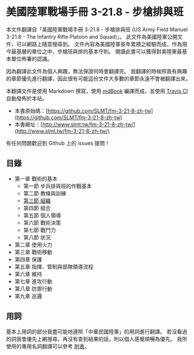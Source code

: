 # 美國陸軍戰場手冊 3-21.8 - 步槍排與班

本文件翻譯自「美國陸軍戰場手冊 3-21.8 - 步槍排與班 (US Army Field Manuel 3-21.8 - The Infantry Rifle Platoon and Squad)」。 此文件為美國陸軍公開文件，可以網路上隨意搜尋到。 文件內容為美國陸軍長年累積之經驗而成，作為現今最基層的單位之中，步槍班與排的基本守則。 閱讀此書可以獲得對美陸軍最基本單位佈署的認識。

因為翻譯此文件為個人興趣，無法保證何時會翻譯完。 我翻譯的時候照我有興趣的章節優先進行翻譯，因此很有可能這份文件大多數的章節永遠不會被翻譯出來。

本翻譯文件是使用 Markdown 撰寫，使用 [mdBook](https://github.com/rust-lang-nursery/mdBook) 編譯而成，並使用 [Travis CI](https://travis-ci.org/) 自動發佈於本站。

- 本書原始碼：[https://github.com/SLMT/fm-3-21-8-zh-tw](https://github.com/SLMT/fm-3-21-8-zh-tw)
- 本書網址：[http://www.slmt.tw/fm-3-21-8-zh-tw/](http://www.slmt.tw/fm-3-21-8-zh-tw/)

有任何問題歡迎到 Github 上的 issues 提問！

## 目錄

- 第一章 戰術的基本
    - 第一節 步兵排與班的作戰基本
    - 第二節 教條與訓練
    - [第三節 組織](chapter-1/section-3-organization.md)
    - 第四節 組合
    - 第五節 個人領導
    - 第六節 戰術決策
    - 第七節 戰鬥力
    - 第八節 狀況
- 第二章 使用火力
- 第三章 戰術移動
- 第四章 保護
- 第五章 指揮、管制與部隊領導流程
- 第六章 維持
- 第七章 進攻行動
- 第八章 防禦行動
- 第九章 巡邏

## 用詞

基本上用詞的部分我盡可能地遵照「中華民國陸軍」的用詞進行翻譯。 若沒看過的詞我會優先上網搜尋，再沒有查到結果的話，則以個人感覺順暢為優先。 我所使用的專用名詞翻譯可以參考 [附表](terms.md)。
